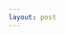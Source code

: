 ```yaml
---
layout: post
---
```


<object data="../../../assets/Aakash_Tripathi_ML.pdf" width="1000" height="1000" type='application/pdf'></object>